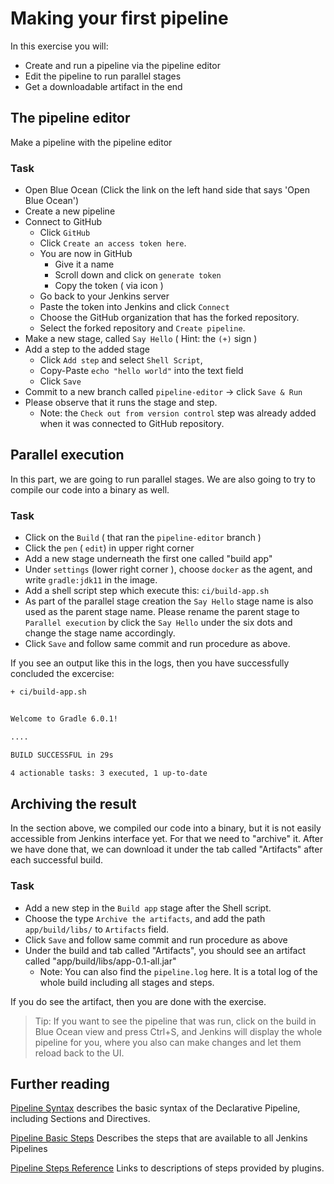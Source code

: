 # Making your first pipeline

In this exercise you will:

* Create and run a pipeline via the pipeline editor
* Edit the pipeline to run parallel stages
* Get a downloadable artifact in the end

## The pipeline editor

Make a pipeline with the pipeline editor

### Task

* Open Blue Ocean (Click the link on the left hand side that says 'Open Blue Ocean')
* Create a new pipeline
* Connect to GitHub
  * Click `GitHub`
  * Click `Create an access token here`.
  * You are now in GitHub
    * Give it a name
    * Scroll down and click on `generate token`
    * Copy the token ( via icon )
  * Go back to your Jenkins server
  * Paste the token into Jenkins and click `Connect`
  * Choose the GitHub organization that has the forked repository.
  * Select the forked repository and `Create pipeline`.
* Make a new stage, called `Say Hello` ( Hint: the `(+)` sign )
* Add a step to the added stage
  * Click `Add step` and select `Shell Script`,
  * Copy-Paste `echo "hello world"` into the text field
  * Click `Save`
* Commit to a new branch called `pipeline-editor` -> click `Save & Run`
* Please observe that it runs the stage and step.
  * Note: the `Check out from version control` step was already added when it was connected to GitHub repository.

## Parallel execution

In this part, we are going to run parallel stages.
We are also going to try to compile our code into a binary as well.

### Task

* Click on the `Build` ( that ran the `pipeline-editor` branch )
* Click the `pen` ( `edit`) in upper right corner
* Add a new stage underneath the first one called "build app"
* Under `settings` (lower right corner ), choose `docker` as the agent, and write `gradle:jdk11` in the image.
* Add a shell script step which execute this: `ci/build-app.sh`
* As part of the parallel stage creation the `Say Hello` stage name is also used as the parent stage name. Please rename the parent stage to `Parallel execution` by click the `Say Hello` under the six dots and change the stage name accordingly.
* Click `Save` and follow same commit and run procedure as above.

If you see an output like this in the logs, then you have successfully concluded the excercise:

```bash
+ ci/build-app.sh


Welcome to Gradle 6.0.1!

....

BUILD SUCCESSFUL in 29s

4 actionable tasks: 3 executed, 1 up-to-date

```

## Archiving the result

In the section above, we compiled our code into a binary, but it is not easily accessible from Jenkins interface yet.
For that we need to "archive" it.
After we have done that, we can download it under the tab called "Artifacts" after each successful build.

### Task

* Add a new step in the `Build app` stage after the Shell script.
* Choose the type `Archive the artifacts`, and add the path `app/build/libs/` to `Artifacts` field.
* Click `Save` and follow same commit and run procedure as above
* Under the build and tab called "Artifacts", you should see an artifact called "app/build/libs/app-0.1-all.jar"
  * Note: You can also find the `pipeline.log` here. It is a total log of the whole build including all stages and steps.

If you do see the artifact, then you are done with the exercise.

> Tip: If you want to see the pipeline that was run, click on the build in Blue Ocean view and press Ctrl+S, and Jenkins will display the whole pipeline for you, where you also can make changes and let them reload back to the UI.

## Further reading

[Pipeline Syntax](https://jenkins.io/doc/book/pipeline/syntax/) describes the basic syntax of the Declarative Pipeline, including Sections and Directives.

[Pipeline Basic Steps](https://jenkins.io/doc/pipeline/steps/workflow-basic-steps/#stash-stash-some-files-to-be-used-later-in-the-build) Describes the steps that are available to all Jenkins Pipelines

[Pipeline Steps Reference](https://jenkins.io/doc/pipeline/steps/) Links to descriptions of steps provided by plugins.
